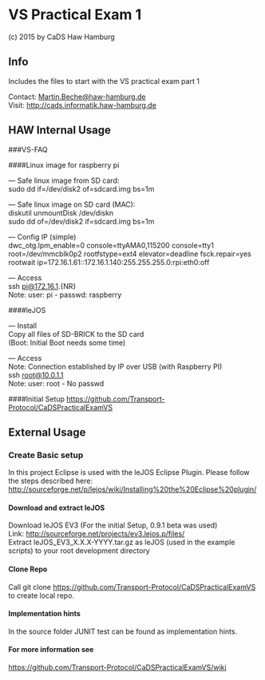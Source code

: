 # VS Practical Exam 1    
(c) 2015 by CaDS Haw Hamburg 


## Info
Includes the files to start with the VS practical exam part 1 
   
Contact: Martin.Beche@haw-hamburg.de   
Visit: http://cads.informatik.haw-hamburg.de   

## HAW Internal Usage


###VS-FAQ


####Linux image for raspberry pi

— Safe linux image from SD card:    
sudo dd if=/dev/disk2 of=sdcard.img bs=1m    

— Safe linux image on SD card (MAC):    
diskutil unmountDisk /dev/diskn    
sudo dd of=/dev/disk2 if=sdcard.img bs=1m    

— Config IP (simple)     
dwc_otg.lpm_enable=0 console=ttyAMA0,115200 console=tty1 root=/dev/mmcblk0p2 rootfstype=ext4 elevator=deadline fsck.repair=yes rootwait ip=172.16.1.61::172.16.1.140:255.255.255.0:rpi:eth0:off    

— Access   
ssh pi@172.16.1.{NR}   
Note: user: pi - passwd: raspberry   
    
####leJOS   

— Install   
Copy all files of SD-BRICK to the SD card   
(Boot: Initial Boot needs some time)   
   
— Access   
Note: Connection established by IP over USB (with Raspberry PI)   
ssh root@10.0.1.1   
Note: user: root - No passwd   
   
####Initial Setup
https://github.com/Transport-Protocol/CaDSPracticalExamVS

## External Usage 
### Create Basic setup

In this project Eclipse is used with the leJOS Eclipse Plugin.
Please follow the steps described here: http://sourceforge.net/p/lejos/wiki/Installing%20the%20Eclipse%20plugin/

#### Download and extract leJOS

Download leJOS EV3 (For the initial Setup, 0.9.1 beta was used)   
Link: http://sourceforge.net/projects/ev3.lejos.p/files/   
Extract leJOS_EV3_X.X.X-YYYY.tar.gz as leJOS
(used in the example scripts) to your root development directory   

#### Clone Repo
  
Call git clone https://github.com/Transport-Protocol/CaDSPracticalExamVS to create local repo.  

#### Implementation hints
In the source folder JUNIT test can be found as implementation hints.

#### For more information see 
https://github.com/Transport-Protocol/CaDSPracticalExamVS/wiki

